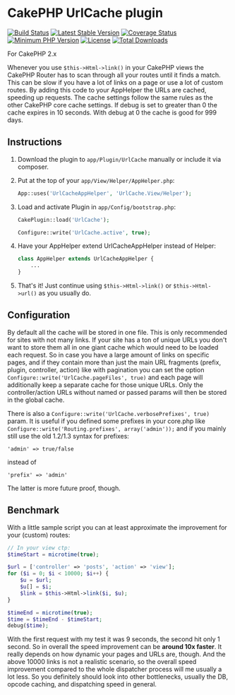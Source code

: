 # CakePHP UrlCache plugin
[![Build Status](https://api.travis-ci.org/dereuromark/cakephp-url-cache.png?branch=master)](https://travis-ci.org/dereuromark/cakephp-url-cache)
[![Latest Stable Version](https://poser.pugx.org/dereuromark/cakephp-url-cache/v/stable.png)](https://packagist.org/packages/dereuromark/cakephp-url-cache)
[![Coverage Status](https://coveralls.io/repos/dereuromark/cakephp-url-cache/badge.png)](https://coveralls.io/r/dereuromark/cakephp-url-cache)
[![Minimum PHP Version](http://img.shields.io/badge/php-%3E%3D%205.4-8892BF.svg)](https://php.net/)
[![License](https://poser.pugx.org/dereuromark/cakephp-url-cache/license.png)](https://packagist.org/packages/dereuromark/cakephp-url-cache)
[![Total Downloads](https://poser.pugx.org/dereuromark/cakephp-url-cache/d/total.png)](https://packagist.org/packages/dereuromark/cakephp-url-cache)

For CakePHP 2.x

Whenever you use `$this->Html->link()` in your CakePHP views the CakePHP Router has to scan through all your routes until it finds a match.
This can be slow if you have a lot of links on a page or use a lot of custom routes.  By adding this code to your AppHelper the URLs
are cached, speeding up requests.  The cache settings follow the same rules as the other CakePHP core cache settings.
If debug is set to greater than 0 the cache expires in 10 seconds.  With debug at 0 the cache is good for 999 days.

## Instructions

1. Download the plugin to `app/Plugin/UrlCache` manually or include it via composer.

2. Put at the top of your `app/View/Helper/AppHelper.php`:
   ```php
   App::uses('UrlCacheAppHelper', 'UrlCache.View/Helper');
   ```

3. Load and activate Plugin in `app/Config/bootstrap.php`:

   ```php
   CakePlugin::load('UrlCache');

   Configure::write('UrlCache.active', true);
   ```

4. Have your AppHelper extend UrlCacheAppHelper instead of Helper:

   ```php
   class AppHelper extends UrlCacheAppHelper {
       ...
   }
   ```
5. That's it!  Just continue using `$this->Html->link()` or `$this->Html->url()` as you usually do.

## Configuration
By default all the cache will be stored in one file. This is only recommended for sites with not many links.
If your site has a ton of unique URLs you don't want to store them all in one giant cache which would need to be loaded each request.
So in case you have a large amount of links on specific pages, and if they contain more than just the main
URL fragments (prefix, plugin, controller, action) like with pagination you can set the option `Configure::write('UrlCache.pageFiles', true)`
and each page will additionally keep a separate cache for those unique URLs.
Only the controller/action URLs without named or passed params will then be stored in the global cache.

There is also a `Configure::write('UrlCache.verbosePrefixes', true)` param.
It is useful if you defined some prefixes in your core.php like `Configure::write('Routing.prefixes', array('admin'));`
and if you mainly still use the old 1.2/1.3 syntax for prefixes:
```
'admin' => true/false
```

instead of
```
'prefix' => 'admin'
```

The latter is more future proof, though.

## Benchmark
With a little sample script you can at least approximate the improvement for your (custom) routes:
```php
// In your view ctp:
$timeStart = microtime(true);

$url = ['controller' => 'posts', 'action' => 'view'];
for ($i = 0; $i < 10000; $i++) {
	$u = $url;
	$u[] = $i;
	$link = $this->Html->link($i, $u);
}

$timeEnd = microtime(true);
$time = $timeEnd - $timeStart;
debug($time);
```
With the first request with my test it was 9 seconds, the second hit only 1 second.
So in overall the speed improvement can be **around 10x faster**. It really depends on how dynamic your pages and URLs are, though.
And the above 10000 links is not a realistic scenario, so the overall speed improvement compared to the whole dispatcher process
will me usually a lot less. So you definitely should look into other bottlenecks, usually the DB, opcode caching, and dispatching speed in general.
